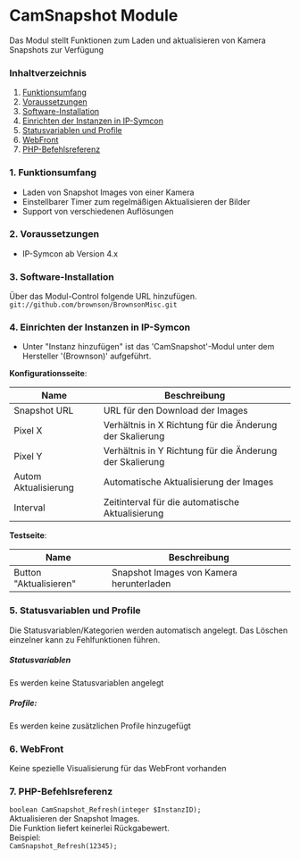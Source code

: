# CamSnapshot Module
Das Modul stellt Funktionen zum Laden und aktualisieren von Kamera Snapshots zur Verfügung

### Inhaltverzeichnis

1. [Funktionsumfang](#1-funktionsumfang)
2. [Voraussetzungen](#2-voraussetzungen)
3. [Software-Installation](#3-software-installation)
4. [Einrichten der Instanzen in IP-Symcon](#4-einrichten-der-instanzen-in-ip-symcon)
5. [Statusvariablen und Profile](#5-statusvariablen-und-profile)
6. [WebFront](#6-webfront)
7. [PHP-Befehlsreferenz](#7-php-befehlsreferenz)

### 1. Funktionsumfang

* Laden von Snapshot Images von einer Kamera
* Einstellbarer Timer zum regelmäßigen Aktualisieren der Bilder
* Support von verschiedenen Auflösungen

### 2. Voraussetzungen

- IP-Symcon ab Version 4.x

### 3. Software-Installation

Über das Modul-Control folgende URL hinzufügen.  
`git://github.com/brownson/BrownsonMisc.git`  

### 4. Einrichten der Instanzen in IP-Symcon

- Unter "Instanz hinzufügen" ist das 'CamSnapshot'-Modul unter dem Hersteller '(Brownson)' aufgeführt.  

__Konfigurationsseite__:

Name                    | Beschreibung
----------------------- | ---------------------------------
Snapshot URL            | URL für den Download der Images
Pixel X                 | Verhältnis in X Richtung für die Änderung der Skalierung 
Pixel Y                 | Verhältnis in Y Richtung für die Änderung der Skalierung 
Autom Aktualisierung    | Automatische Aktualisierung der Images
Interval                | Zeitinterval für die automatische Aktualisierung

__Testseite__:

Name                    | Beschreibung
----------------------- | ---------------------------------
Button "Aktualisieren"  | Snapshot Images von Kamera herunterladen

### 5. Statusvariablen und Profile

Die Statusvariablen/Kategorien werden automatisch angelegt. Das Löschen einzelner kann zu Fehlfunktionen führen.

##### Statusvariablen

Es werden keine Statusvariablen angelegt

##### Profile:

Es werden keine zusätzlichen Profile hinzugefügt

### 6. WebFront

Keine spezielle Visualisierung für das WebFront vorhanden

### 7. PHP-Befehlsreferenz

`boolean CamSnapshot_Refresh(integer $InstanzID);`  
Aktualisieren der Snapshot Images.  
Die Funktion liefert keinerlei Rückgabewert.  
Beispiel:  
`CamSnapshot_Refresh(12345);`

